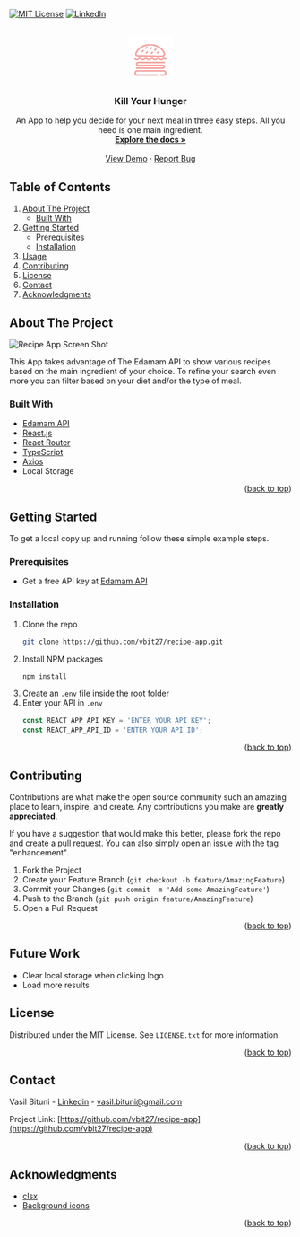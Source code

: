 <div id="top"></div>

[![MIT License][license-shield]][license-url]
[![LinkedIn][linkedin-shield]][linkedin-url]

<!-- PROJECT LOGO -->
<br />
<div align="center">
    <img src="src/assets/images/Burger.svg" alt="Logo" width="80" height="80">

  <h3 align="center">Kill Your Hunger</h3>

  <p align="center">
    An App to help you decide for your next meal in three easy steps. All you need is one main ingredient.
    <br />
    <a href="https://github.com/vbit27/recipe-app"><strong>Explore the docs »</strong></a>
    <br />
    <br />
    <a href="https://kill-your-hunger.netlify.app/">View Demo</a>
    ·
    <a href="https://github.com/vbit27/recipe-app/issues">Report Bug</a>
    </p>
</div>

<!-- TABLE OF CONTENTS -->

## Table of Contents

  <ol>
    <li>
      <a href="#about-the-project">About The Project</a>
      <ul>
        <li><a href="#built-with">Built With</a></li>
      </ul>
    </li>
    <li>
      <a href="#getting-started">Getting Started</a>
      <ul>
        <li><a href="#prerequisites">Prerequisites</a></li>
        <li><a href="#installation">Installation</a></li>
      </ul>
    </li>
    <li><a href="#usage">Usage</a></li>
    <li><a href="#contributing">Contributing</a></li>
    <li><a href="#license">License</a></li>
    <li><a href="#contact">Contact</a></li>
    <li><a href="#acknowledgments">Acknowledgments</a></li>
  </ol>

<!-- ABOUT THE PROJECT -->

## About The Project

![Recipe App Screen Shot](https://user-images.githubusercontent.com/75995237/151698679-ab5d18a2-5ba9-4cd0-b538-4b34d3d71516.gif)

This App takes advantage of The Edamam API to show various recipes based on the main ingredient of your choice. To refine your search even more you can filter based on your diet and/or the type of meal.

### Built With

- [Edamam API](https://www.edamam.com/)
- [React.js](https://reactjs.org/)
- [React Router](https://reactrouter.com/)
- [TypeScript](https://www.typescriptlang.org/)
- [Axios](https://axios-http.com/docs/intro)
- Local Storage

<p align="right">(<a href="#top">back to top</a>)</p>

<!-- GETTING STARTED -->

## Getting Started

To get a local copy up and running follow these simple example steps.

### Prerequisites

- Get a free API key at [Edamam API](https://www.edamam.com/)

### Installation

1. Clone the repo
   ```sh
   git clone https://github.com/vbit27/recipe-app.git
   ```
2. Install NPM packages
   ```sh
   npm install
   ```
3. Create an `.env` file inside the root folder
4. Enter your API in `.env`
   ```js
   const REACT_APP_API_KEY = 'ENTER YOUR API KEY';
   const REACT_APP_API_ID = 'ENTER YOUR API ID';
   ```

<p align="right">(<a href="#top">back to top</a>)</p>

<!-- CONTRIBUTING -->

## Contributing

Contributions are what make the open source community such an amazing place to learn, inspire, and create. Any contributions you make are **greatly appreciated**.

If you have a suggestion that would make this better, please fork the repo and create a pull request. You can also simply open an issue with the tag "enhancement".

1. Fork the Project
2. Create your Feature Branch (`git checkout -b feature/AmazingFeature`)
3. Commit your Changes (`git commit -m 'Add some AmazingFeature'`)
4. Push to the Branch (`git push origin feature/AmazingFeature`)
5. Open a Pull Request

<p align="right">(<a href="#top">back to top</a>)</p>

## Future Work

- Clear local storage when clicking logo
- Load more results

<!-- LICENSE -->

## License

Distributed under the MIT License. See `LICENSE.txt` for more information.

<p align="right">(<a href="#top">back to top</a>)</p>

<!-- CONTACT -->

## Contact

Vasil Bituni - [Linkedin](www.linkedin.com/in/vasilis-bitounis) - vasil.bituni@gmail.com

Project Link: [https://github.com/vbit27/recipe-app](https://github.com/vbit27/recipe-app)

<p align="right">(<a href="#top">back to top</a>)</p>

<!-- ACKNOWLEDGMENTS -->

## Acknowledgments

- [clsx](https://www.npmjs.com/package/clsx)
- [Background icons](https://www.figma.com/@furquan101)

<p align="right">(<a href="#top">back to top</a>)</p>

<!-- MARKDOWN LINKS & IMAGES -->
<!-- https://www.markdownguide.org/basic-syntax/#reference-style-links -->

[license-shield]: https://img.shields.io/github/license/othneildrew/Best-README-Template.svg?style=for-the-badge
[license-url]: https://github.com/vbit27/recipe-app/blob/main/LICENSE.txt
[linkedin-shield]: https://img.shields.io/badge/-LinkedIn-black.svg?style=for-the-badge&logo=linkedin&colorB=555
[linkedin-url]: https://linkedin.com/in/vasilis-bitounis

